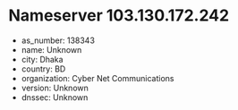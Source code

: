 # Nameserver 103.130.172.242

* as_number: 138343
* name: Unknown
* city: Dhaka
* country: BD
* organization: Cyber Net Communications
* version: Unknown
* dnssec: Unknown
